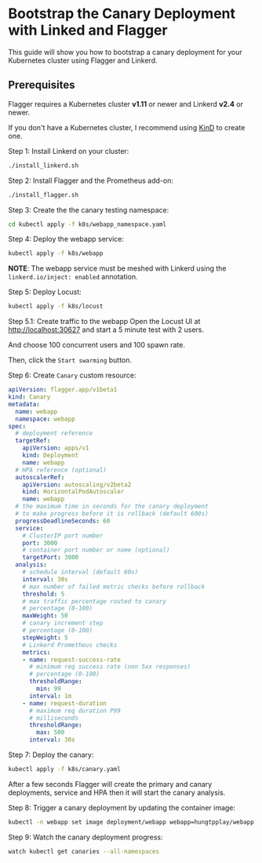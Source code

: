 # Bootstrap the Canary Deployment with Linked and Flagger

This guide will show you how to bootstrap a canary deployment for your Kubernetes cluster using Flagger and Linkerd.

## Prerequisites

Flagger requires a Kubernetes cluster **v1.11** or newer and Linkerd **v2.4** or newer.

If you don't have a Kubernetes cluster, I recommend using [KinD](https://kind.sigs.k8s.io/) to create one.

Step 1: Install Linkerd on your cluster:

```bash
./install_linkerd.sh
```

Step 2: Install Flagger and the Prometheus add-on:

```bash
./install_flagger.sh
```

Step 3: Create the the canary testing namespace:

```bash
cd kubectl apply -f k8s/webapp_namespace.yaml
```

Step 4: Deploy the webapp service:

```bash
kubectl apply -f k8s/webapp
```

<span class="noteStrong">**NOTE**</span>: The webapp service must be meshed with Linkerd using the `linkerd.io/inject: enabled` annotation.

Step 5: Deploy Locust:

```bash
kubectl apply -f k8s/locust
```

Step 5.1: Create traffic to the webapp
Open the Locust UI at <http://localhost:30627> and start a 5 minute test with 2 users.

And choose 100 concurrent users and 100 spawn rate.

Then, click the `Start swarming` button.

Step 6: Create `Canary` custom resource:

```yaml
apiVersion: flagger.app/v1beta1
kind: Canary
metadata:
  name: webapp
  namespace: webapp
spec:
  # deployment reference
  targetRef:
    apiVersion: apps/v1
    kind: Deployment
    name: webapp
  # HPA reference (optional)
  autoscalerRef:
    apiVersion: autoscaling/v2beta2
    kind: HorizontalPodAutoscaler
    name: webapp
  # the maximum time in seconds for the canary deployment
  # to make progress before it is rollback (default 600s)
  progressDeadlineSeconds: 60
  service:
    # ClusterIP port number
    port: 3000
    # container port number or name (optional)
    targetPort: 3000
  analysis:
    # schedule interval (default 60s)
    interval: 30s
    # max number of failed metric checks before rollback
    threshold: 5
    # max traffic percentage routed to canary
    # percentage (0-100)
    maxWeight: 50
    # canary increment step
    # percentage (0-100)
    stepWeight: 5
    # Linkerd Prometheus checks
    metrics:
    - name: request-success-rate
      # minimum req success rate (non 5xx responses)
      # percentage (0-100)
      thresholdRange:
        min: 99
      interval: 1m
    - name: request-duration
      # maximum req duration P99
      # milliseconds
      thresholdRange:
        max: 500
      interval: 30s
```

Step 7: Deploy the canary:

```bash
kubectl apply -f k8s/canary.yaml
```

After a few seconds Flagger will create the primary and canary deployments, service and HPA then it will start the canary analysis.

Step 8: Trigger a canary deployment by updating the container image:

```bash
kubectl -n webapp set image deployment/webapp webapp=hungtpplay/webapp:1.0.6
```

Step 9: Watch the canary deployment progress:

```bash
watch kubectl get canaries --all-namespaces
```
